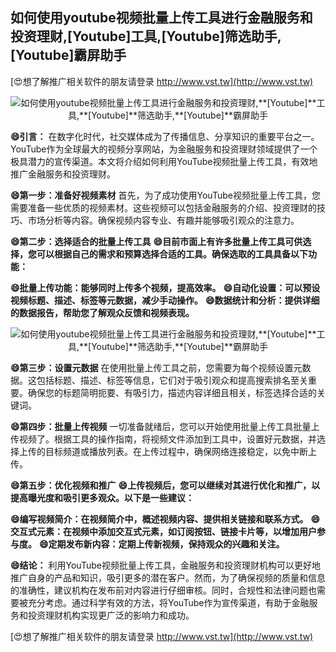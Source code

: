 ## **如何使用youtube视频批量上传工具进行金融服务和投资理财,**[Youtube]**工具,**[Youtube]**筛选助手,**[Youtube]**霸屏助手**

[😍想了解推广相关软件的朋友请登录 http://www.vst.tw](http://www.vst.tw)

 <center><img src="https://vst.tw/MP4/tuiguang/png/1.png" alt="如何使用youtube视频批量上传工具进行金融服务和投资理财,**[Youtube]**工具,**[Youtube]**筛选助手,**[Youtube]**霸屏助手"></center>

**😄引言：**
在数字化时代，社交媒体成为了传播信息、分享知识的重要平台之一。YouTube作为全球最大的视频分享网站，为金融服务和投资理财领域提供了一个极具潜力的宣传渠道。本文将介绍如何利用YouTube视频批量上传工具，有效地推广金融服务和投资理财。

**😄第一步：准备好视频素材**
首先，为了成功使用YouTube视频批量上传工具，您需要准备一些优质的视频素材。这些视频可以包括金融服务的介绍、投资理财的技巧、市场分析等内容。确保视频内容专业、有趣并能够吸引观众的注意力。

**😄第二步：选择适合的批量上传工具**
**😄目前市面上有许多批量上传工具可供选择，您可以根据自己的需求和预算选择合适的工具。确保选取的工具具备以下功能：**

**😄批量上传功能：能够同时上传多个视频，提高效率。**
**😄自动化设置：可以预设视频标题、描述、标签等元数据，减少手动操作。**
**😄数据统计和分析：提供详细的数据报告，帮助您了解观众反馈和视频表现。**

 <center><img src="https://vst.tw/MP4/tuiguang/png/2.png" alt="如何使用youtube视频批量上传工具进行金融服务和投资理财,**[Youtube]**工具,**[Youtube]**筛选助手,**[Youtube]**霸屏助手"></center>

**😄第三步：设置元数据**
在使用批量上传工具之前，您需要为每个视频设置元数据。这包括标题、描述、标签等信息，它们对于吸引观众和提高搜索排名至关重要。确保您的标题简明扼要、有吸引力，描述内容详细且相关，标签选择合适的关键词。

**😄第四步：批量上传视频**
一切准备就绪后，您可以开始使用批量上传工具批量上传视频了。根据工具的操作指南，将视频文件添加到工具中，设置好元数据，并选择上传的目标频道或播放列表。在上传过程中，确保网络连接稳定，以免中断上传。

**😄第五步：优化视频和推广**
**😄上传视频后，您可以继续对其进行优化和推广，以提高曝光度和吸引更多观众。以下是一些建议：**

**😄编写视频简介：在视频简介中，概述视频内容、提供相关链接和联系方式。**
**😄交互式元素：在视频中添加交互式元素，如订阅按钮、链接卡片等，以增加用户参与度。**
**😄定期发布新内容：定期上传新视频，保持观众的兴趣和关注。**

**😄结论：**
利用YouTube视频批量上传工具，金融服务和投资理财机构可以更好地推广自身的产品和知识，吸引更多的潜在客户。然而，为了确保视频的质量和信息的准确性，建议机构在发布前对内容进行仔细审核。同时，合规性和法律问题也需要被充分考虑。通过科学有效的方法，将YouTube作为宣传渠道，有助于金融服务和投资理财机构实现更广泛的影响力和成功。

[😍想了解推广相关软件的朋友请登录 http://www.vst.tw](http://www.vst.tw)



